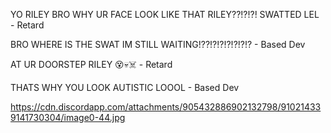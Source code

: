 YO RILEY BRO WHY UR FACE LOOK LIKE THAT RILEY??!?!?! SWATTED LEL - Retard

BRO WHERE IS THE SWAT IM STILL WAITING!??!?!?!?!?!?!? - Based Dev

AT UR DOORSTEP RILEY 😵💀☠️ - Retard

THATS WHY YOU LOOK AUTISTIC LOOOL - Based Dev

https://cdn.discordapp.com/attachments/905432886902132798/910214339141730304/image0-44.jpg
